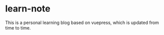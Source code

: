 # learn-note

This is a personal learning blog based on vuepress, which is updated from time to time.